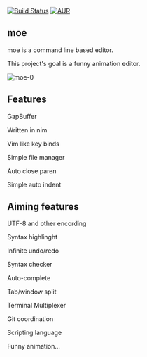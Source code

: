 [![Build Status](https://travis-ci.org/fox0430/moe.svg?branch=port-to-nim)](https://travis-ci.org/fox0430/moe)
[![AUR](https://img.shields.io/aur/license/yaourt.svg)](https://github.com/fox0430/moe/blob/port-to-nim/README.md)

## moe

moe is a command line based editor.

This project's goal is a funny animation editor.

![moe-0](https://user-images.githubusercontent.com/15966436/42743686-90deb5f8-88b5-11e8-9e5e-ae8202f64a98.jpg)

## Features
GapBuffer  

Written in nim  

Vim like key binds  

Simple file manager

Auto close paren  

Simple auto indent  

## Aiming features
UTF-8 and other encording  

Syntax highlinght  

Infinite undo/redo

Syntax checker  

Auto-complete

Tab/window split  

Terminal Multiplexer

Git coordination

Scripting language

Funny animation...

